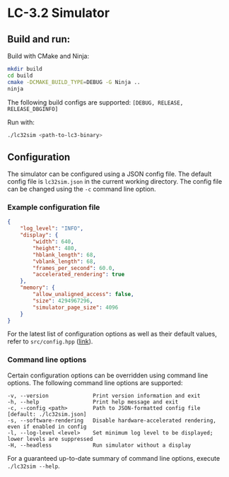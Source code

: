 # LC-3.2 Simulator

## Build and run:
Build with CMake and Ninja:
```bash
mkdir build
cd build
cmake -DCMAKE_BUILD_TYPE=DEBUG -G Ninja ..
ninja
```

The following build configs are supported: `[DEBUG, RELEASE, RELEASE_DBGINFO]`

Run with:
```bash
./lc32sim <path-to-lc3-binary>
```

## Configuration
The simulator can be configured using a JSON config file. The default config file is `lc32sim.json` in the current working directory. The config file can be changed using the `-c` command line option.

### Example configuration file
```json
{
    "log_level": "INFO",
    "display": {
        "width": 640,
        "height": 480,
        "hblank_length": 68,
        "vblank_length": 68,
        "frames_per_second": 60.0,
        "accelerated_rendering": true
    },
    "memory": {
        "allow_unaligned_access": false,
        "size": 4294967296,
        "simulator_page_size": 4096
    }
}
```
For the latest list of configuration options as well as their default values, refer to `src/config.hpp` ([link](src/config.hpp)).

### Command line options
Certain configuration options can be overridden using command line options. The following command line options are supported:
```
-v, --version              Print version information and exit
-h, --help                 Print help message and exit
-c, --config <path>        Path to JSON-formatted config file [default: ./lc32sim.json]
-s, --software-rendering   Disable hardware-accelerated rendering, even if enabled in config
-l, --log-level <level>    Set minimum log level to be displayed; lower levels are suppressed
-H, --headless             Run simulator without a display
```

For a guaranteed up-to-date summary of command line options, execute `./lc32sim --help`.
